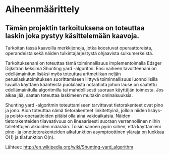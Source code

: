 Aiheenmäärittely
================

Tämän projektin tarkoituksena on toteuttaa laskin joka pystyy käsittelemään kaavoja.
------------------------------------------------------------------------------------

Tarkoitan tässä kaavoilla merkkijonoja, jotka koostuvat operaattoreista, operandeista sekä näiden tulkintajärjestystä
ohjaavista sulkumerkeistä.

Tarkoituksenani on toteuttaa tämä toiminnallisuus implementoimalla Edsger Dijkstran keksimä Shunting yard -algoritmi.
Ensi vaiheen tavoitteenani on edellämainitun lisäksi myös toteuttaa aritmetiikan neljän peruslaskutoimituksen
suorittamiseen liittyvä toiminnallisuus luonnollisilla luvuilla käyttäen käänteistä puolalaista notaatiota johon lause on
saatettu edellämainitulla algoritmilla tai mahdollisesti suoraan käyttäjän toimesta. Jos aikaa jää, saatan toteuttaa
laskimeen muitakin ominaisuuksia.

Shunting yard -algoritmin toteuttamiseen tarvittavat tietorakenteet ovat pino ja jono. Aion toteuttaa nämä tietorakenteet
linkitettyinä, jolloin niiden lisäys- ja poisto-operaatioiden pitäisi olla aina vakioaikaisia. Näiden tietorakenteiden
tilavaativuus on lineaarisesti suoraan verrannollinen niihin talletettujen alkioiden määrään. Toisin sanoen pyrin siihen,
että käyttämieni pino- ja jonotietorakenteiden aikafunktion asymptoottinen yläraja on luokkaa O(1) ja tilafunktion O(n).

Lähteet:
http://en.wikipedia.org/wiki/Shunting-yard_algorithm
